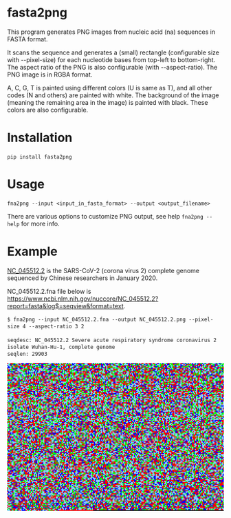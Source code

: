 
# fasta2png

This program generates PNG images from nucleic acid (na) sequences in FASTA format.

It scans the sequence and generates a (small) rectangle (configurable size with --pixel-size) for each nucleotide bases from top-left to bottom-right. The aspect ratio of the PNG is also configurable (with --aspect-ratio). The PNG image is in RGBA format.

A, C, G, T is painted using different colors (U is same as T), and all other codes (N and others) are painted with white. The background of the image (meaning the remaining area in the image) is painted with black. These colors are also configurable.

# Installation

```
pip install fasta2png
```

# Usage

```
fna2png --input <input_in_fasta_format> --output <output_filename>
```

There are various options to customize PNG output, see help `fna2png --help` for more info.

# Example

[NC_045512.2](https://www.ncbi.nlm.nih.gov/nuccore/NC_045512) is the SARS-CoV-2 (corona virus 2) complete genome sequenced by Chinese researchers in January 2020.

NC_045512.2.fna file below is https://www.ncbi.nlm.nih.gov/nuccore/NC_045512.2?report=fasta&log$=seqview&format=text.

```
$ fna2png --input NC_045512.2.fna --output NC_045512.2.png --pixel-size 4 --aspect-ratio 3 2

seqdesc: NC_045512.2 Severe acute respiratory syndrome coronavirus 2 isolate Wuhan-Hu-1, complete genome
seqlen: 29903
```

![NC_045512.2.png](NC_045512.2.png)
